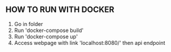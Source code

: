 ## HOW TO RUN WITH DOCKER

1. Go in folder
2. Run 'docker-compose build'
3. Run 'docker-compose up'
4. Access webpage with link 'localhost:8080/' then api endpoint
